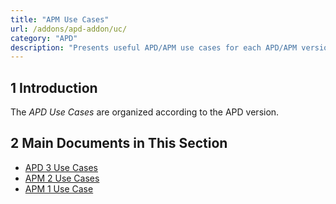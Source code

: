 ```yaml
---
title: "APM Use Cases"
url: /addons/apd-addon/uc/
category: "APD"
description: "Presents useful APD/APM use cases for each APD/APM version."
---
```


## 1 Introduction

The *APD Use Cases* are organized according to the APD version.

## 2 Main Documents in This Section

* [APD 3 Use Cases](/addons/apd-addon/uc-three/)
* [APM 2 Use Cases](/addons/apd-addon/uc-two/)
* [APM 1 Use Case](/addons/apd-addon/uc-one/)
